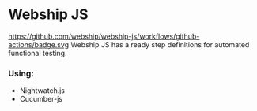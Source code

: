 # Webship JS
https://github.com/webship/webship-js/workflows/github-actions/badge.svg
Webship JS has a ready step definitions for automated functional testing.

### Using:
* Nightwatch.js
* Cucumber-js
